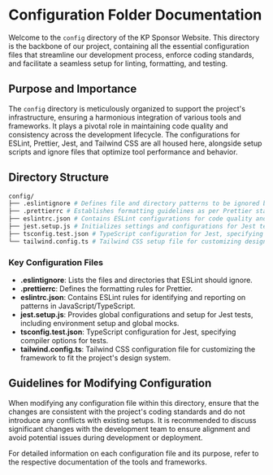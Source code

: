 # Configuration Folder Documentation

Welcome to the `config` directory of the KP Sponsor Website. This directory is the backbone of our project, containing all the essential configuration files that streamline our development process, enforce coding standards, and facilitate a seamless setup for linting, formatting, and testing.

## Purpose and Importance

The `config` directory is meticulously organized to support the project's infrastructure, ensuring a harmonious integration of various tools and frameworks. It plays a pivotal role in maintaining code quality and consistency across the development lifecycle. The configurations for ESLint, Prettier, Jest, and Tailwind CSS are all housed here, alongside setup scripts and ignore files that optimize tool performance and behavior.

## Directory Structure

```sh
config/
├── .eslintignore # Defines file and directory patterns to be ignored by ESLint
├── .prettierrc # Establishes formatting guidelines as per Prettier standards
├── eslintrc.json # Contains ESLint configurations for code quality and pattern identification
├── jest.setup.js # Initializes settings and configurations for Jest testing framework
├── tsconfig.test.json # TypeScript configuration for Jest, specifying compiler options for tests
└── tailwind.config.ts # Tailwind CSS setup file for customizing design tokens and theme
```

### Key Configuration Files

- **.eslintignore**: Lists the files and directories that ESLint should ignore.
- **.prettierrc**: Defines the formatting rules for Prettier.
- **eslintrc.json**: Contains ESLint rules for identifying and reporting on patterns in JavaScript/TypeScript.
- **jest.setup.js**: Provides global configurations and setup for Jest tests, including environment setup and global mocks.
- **tsconfig.test.json**: TypeScript configuration for Jest, specifying compiler options for tests.
- **tailwind.config.ts**: Tailwind CSS configuration file for customizing the framework to fit the project's design system.

## Guidelines for Modifying Configuration

When modifying any configuration file within this directory, ensure that the changes are consistent with the project's coding standards and do not introduce any conflicts with existing setups. It is recommended to discuss significant changes with the development team to ensure alignment and avoid potential issues during development or deployment.

For detailed information on each configuration file and its purpose, refer to the respective documentation of the tools and frameworks.
